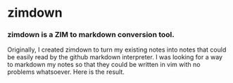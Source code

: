 zimdown
=======

### zimdown is a ZIM to markdown conversion tool.
Originally, I created zimdown to turn my existing notes into notes that could
be easily read by the github markdown interpreter. I was looking for a way
to markdown my notes so that they could be written in vim with no problems 
whatsoever. Here is the result.


